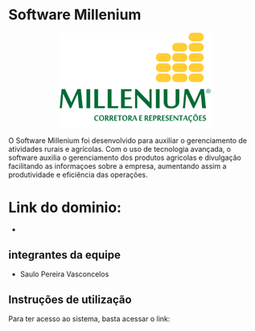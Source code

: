 # Software Millenium

<p align="center">
  <img src="https://github.com/Saulin13/Site-Millenium/blob/main/Imagens/logo.png" alt="Software Millenium"  width="300">
</p>

O Software Millenium foi desenvolvido para auxiliar o gerenciamento de atividades rurais e agrícolas. Com o uso de tecnologia avançada, o software auxilia o gerenciamento dos produtos agricolas e divulgação facilitando as informaçoes sobre a empresa, aumentando assim a produtividade e eficiência das operações.

# Link do dominio:

* 

## integrantes da equipe

* Saulo Pereira Vasconcelos

## Instruções de utilização

Para ter acesso ao sistema, basta acessar o link: 

